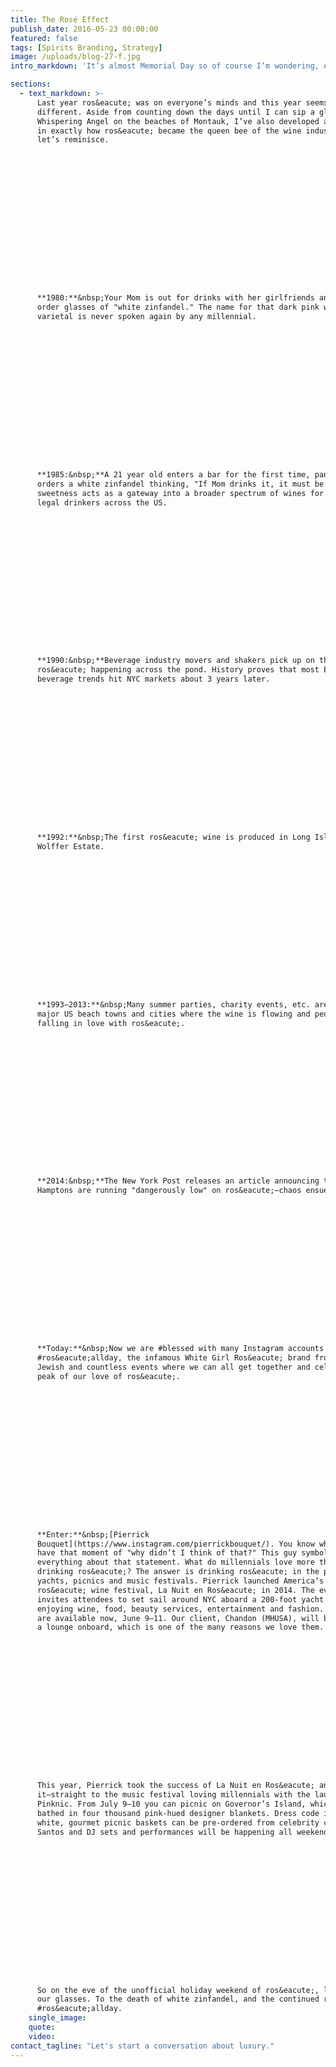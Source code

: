 ```yaml
---
title: The Rosé Effect
publish_date: 2016-05-23 00:00:00
featured: false
tags: [Spirits Branding, Strategy]
image: /uploads/blog-27-f.jpg
intro_markdown: 'It’s almost Memorial Day so of course I’m wondering, exactly how did ros&eacute; rise to total warm-weather ownership? Click through for a trip down memory lane, from 1980–now.​'

sections:
  - text_markdown: >-
      Last year ros&eacute; was on everyone’s minds and this year seems no
      different. Aside from counting down the days until I can sip a glass of
      Whispering Angel on the beaches of Montauk, I’ve also developed an interest
      in exactly how ros&eacute; became the queen bee of the wine industry. So
      let’s reminisce.

















      **1980:**&nbsp;Your Mom is out for drinks with her girlfriends and they
      order glasses of "white zinfandel." The name for that dark pink wine
      varietal is never spoken again by any millennial.

















      **1985:&nbsp;**A 21 year old enters a bar for the first time, panics and
      orders a white zinfandel thinking, "If Mom drinks it, it must be okay…" The
      sweetness acts as a gateway into a broader spectrum of wines for newly
      legal drinkers across the US.

















      **1990:&nbsp;**Beverage industry movers and shakers pick up on the rise of
      ros&eacute; happening across the pond. History proves that most European
      beverage trends hit NYC markets about 3 years later.

















      **1992:**&nbsp;The first ros&eacute; wine is produced in Long Island by
      Wolffer Estate.

















      **1993–2013:**&nbsp;Many summer parties, charity events, etc. are thrown in
      major US beach towns and cities where the wine is flowing and people start
      falling in love with ros&eacute;.

















      **2014:&nbsp;**The New York Post releases an article announcing that the
      Hamptons are running "dangerously low" on ros&eacute;—chaos ensues!

















      **Today:**&nbsp;Now we are #blessed with many Instagram accounts such as
      #ros&eacute;allday, the infamous White Girl Ros&eacute; brand from The Fat
      Jewish and countless events where we can all get together and celebrate the
      peak of our love of ros&eacute;.

















      **Enter:**&nbsp;[Pierrick
      Bouquet](https://www.instagram.com/pierrickbouquet/). You know when you
      have that moment of "why didn’t I think of that?" This guy symbolizes
      everything about that statement. What do millennials love more than
      drinking ros&eacute;? The answer is drinking ros&eacute; in the presence of
      yachts, picnics and music festivals. Pierrick launched America’s first
      ros&eacute; wine festival, La Nuit en Ros&eacute; in 2014. The event
      invites attendees to set sail around NYC aboard a 200-foot yacht while
      enjoying wine, food, beauty services, entertainment and fashion. Tickets
      are available now, June 9–11. Our client, Chandon (MHUSA), will be hosting
      a lounge onboard, which is one of the many reasons we love them.

















      This year, Pierrick took the success of La Nuit en Ros&eacute; and ran with
      it—straight to the music festival loving millennials with the launch of
      Pinknic. From July 9–10 you can picnic on Governor’s Island, which will be
      bathed in four thousand pink-hued designer blankets. Dress code is pink and
      white, gourmet picnic baskets can be pre-ordered from celebrity chef Chris
      Santos and DJ sets and performances will be happening all weekend.

















      So on the eve of the unofficial holiday weekend of ros&eacute;, let’s raise
      our glasses. To the death of white zinfandel, and the continued rise of
      #ros&eacute;allday.​
    single_image:
    quote:
    video:
contact_tagline: "Let's start a conversation about luxury."
---
```



